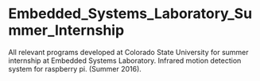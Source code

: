 # Embedded_Systems_Laboratory_Summer_Internship
All relevant programs developed at Colorado State University for summer internship at Embedded Systems Laboratory. Infrared motion detection system for raspberry pi. (Summer 2016).
